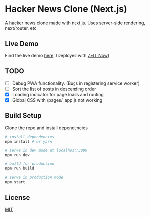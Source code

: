 # Hacker News Clone (Next.js)

A hacker news clone made with next.js. Uses server-side rendering, next/router, etc

## Live Demo

Find the live demo [here](https://hacker-news-next-beige.now.sh/top). (Deployed with [ZEIT Now](https://zeit.co))

## TODO

- [ ] Debug PWA functionality. (Bugs in registering service worker)
- [ ] Sort the list of posts in descending order
- [x] Loading indicator for page loads and routing
- [x] Global CSS with /pages/\_app.js not working

## Build Setup

Clone the repo and install dependencies

```bash
# install dependencies
npm install # or yarn

# serve in dev mode at localhost:3000
npm run dev

# build for production
npm run build

# serve in production mode
npm start
```

## License

[MIT](https://choosealicense.com/licenses/mit/)
